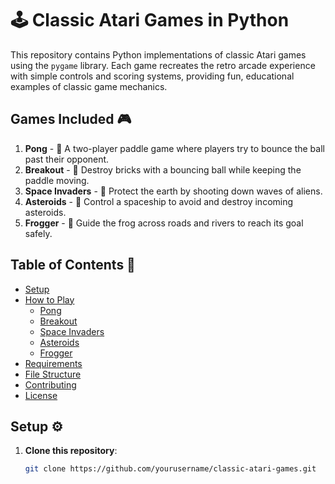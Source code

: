 # 🕹️ Classic Atari Games in Python

This repository contains Python implementations of classic Atari games using the `pygame` library. Each game recreates the retro arcade experience with simple controls and scoring systems, providing fun, educational examples of classic game mechanics.

## Games Included 🎮
1. **Pong** - 🏓 A two-player paddle game where players try to bounce the ball past their opponent.
2. **Breakout** - 🧱 Destroy bricks with a bouncing ball while keeping the paddle moving.
3. **Space Invaders** - 👾 Protect the earth by shooting down waves of aliens.
4. **Asteroids** - 🚀 Control a spaceship to avoid and destroy incoming asteroids.
5. **Frogger** - 🐸 Guide the frog across roads and rivers to reach its goal safely.

## Table of Contents 📑
- [Setup](#setup)
- [How to Play](#how-to-play)
  - [Pong](#pong)
  - [Breakout](#breakout)
  - [Space Invaders](#space-invaders)
  - [Asteroids](#asteroids)
  - [Frogger](#frogger)
- [Requirements](#requirements)
- [File Structure](#file-structure)
- [Contributing](#contributing)
- [License](#license)

## Setup ⚙️

1. **Clone this repository**:
   ```bash
   git clone https://github.com/yourusername/classic-atari-games.git
